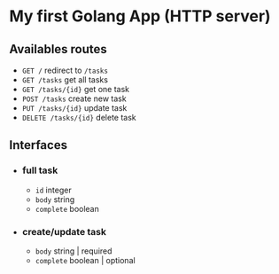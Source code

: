 # My first Golang App (HTTP server)

## Availables routes

* `GET /` redirect to `/tasks`
* `GET /tasks` get all tasks
* `GET /tasks/{id}` get one task
* `POST /tasks` create new task
* `PUT /tasks/{id}` update task
* `DELETE /tasks/{id}` delete task

## Interfaces

* ### full task
  * `id` integer
  * `body` string
  * `complete` boolean

* ### create/update task
  * `body` string | required
  * `complete` boolean | optional
